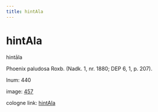 ```yaml
---
title: hintAla
---
```


# hintAla

hintāla  <div n="P" />Phoenix paludosa Roxb. (Nadk. 1, nr. 1880; DEP 6, 1, p. 207).

lnum: 440

image: [457](https://www.sanskrit-lexicon.uni-koeln.de/scans/csl-apidev/servepdf.php?dict=snp&page=457)

cologne link: [hintAla](https://sanskrit-lexicon.uni-koeln.de/scans/csl-apidev/getword.php?dict=snp&key=hintAla)

